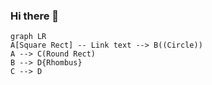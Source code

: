 ### Hi there 👋

<!--
**Sam05dz/sam05dz** is a ✨ _special_ ✨ repository because its `README.md` (this file) appears on your GitHub profile.

Here are some ideas to get you started:

- 🔭 I’m currently working on ...
- 🌱 I’m currently learning ...
- 👯 I’m looking to collaborate on ...
- 🤔 I’m looking for help with ...
- 💬 Ask me about ...
- 📫 How to reach me: ...
- 😄 Pronouns: ...
- ⚡ Fun fact: ...
-->
```mermaid
graph LR
A[Square Rect] -- Link text --> B((Circle))
A --> C(Round Rect)
B --> D{Rhombus}
C --> D
